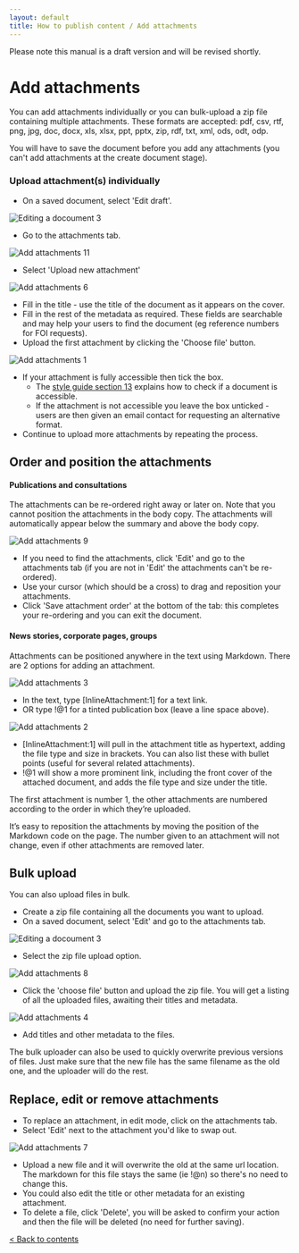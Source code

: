 ```yaml
---
layout: default
title: How to publish content / Add attachments
---
```


Please note this manual is a draft version and will be revised shortly.

# Add attachments

You can add attachments individually or you can bulk-upload a zip file containing multiple attachments. These formats are accepted: pdf, csv, rtf, png, jpg, doc, docx, xls, xlsx, ppt, pptx, zip, rdf, txt, xml, ods, odt, odp.

You will have to save the document before you add any attachments (you can't add attachments at the create document stage). 

### Upload attachment(s) individually

* On a saved document, select 'Edit draft'. 

![Editing a docoument 3](editing-a-doc-3.png)

* Go to the attachments tab.

![Add attachments 11](add-attachments-11.png)

* Select 'Upload new attachment' 

![Add attachments 6](add-attachments-6.png)

* Fill in the title - use the title of the document as it appears on the cover. 
* Fill in the rest of the metadata as required. These fields are searchable and may help your users to find the document (eg reference numbers for FOI requests).
* Upload the first attachment by clicking the 'Choose file' button.

![Add attachments 1](add-attachments-1.png)

* If your attachment is fully accessible then tick the box.
   * The [style guide section 13](https://www.gov.uk/designprinciples/accessiblepdfs) explains how to check if a document is accessible. 
   * If the attachment is not accessible you leave the box unticked - users are then given an email contact for requesting an alternative format.
* Continue to upload more attachments by repeating the process.

## Order and position the attachments

#### Publications and consultations

The attachments can be re-ordered right away or later on. Note that you cannot position the attachments in the body copy. The attachments will automatically appear below the summary and above the body copy.

![Add attachments 9](add-attachments-9.png)

* If you need to find the attachments, click 'Edit' and go to the attachments tab (if you are not in 'Edit' the attachments can't be re-ordered).
* Use your cursor (which should be a cross) to drag and reposition your attachments.
* Click 'Save attachment order' at the bottom of the tab: this completes your re-ordering and you can exit the document.


#### News stories, corporate pages, groups

Attachments can be positioned anywhere in the text using Markdown. There are 2 options for adding an attachment.

![Add attachments 3](add-attachments-3.png)

* In the text, type \[InlineAttachment:1\] for a text link.
* OR type !@1 for a tinted publication box (leave a line space above).

![Add attachments 2](add-attachments-2.png)

* \[InlineAttachment:1\] will pull in the attachment title as hypertext, adding the file type and size in brackets. You can also list these with bullet points (useful for several related attachments).
* !@1 will show a more prominent link, including the front cover of the attached document, and adds the file type and size under the title.

The first attachment is number 1, the other attachments are numbered according to the order in which they’re uploaded. 

It’s easy to reposition the attachments by moving the position of the Markdown code on the page. The number given to an attachment will not change, even if other attachments are removed later.

## Bulk upload

You can also upload files in bulk.

* Create a zip file containing all the documents you want to upload.
* On a saved document, select 'Edit' and go to the attachments tab.

![Editing a docoument 3](editing-a-doc-3.png)

* Select the zip file upload option.

![Add attachments 8](add-attachments-8.png)

* Click the 'choose file' button and upload the zip file. You will get a listing of all the uploaded files, awaiting their titles and metadata.

![Add attachments 4](add-attachments-4.png)

* Add titles and other metadata to the files.

The bulk uploader can also be used to quickly overwrite previous versions of files. Just make sure that the new file has the same filename as the old one, and the uploader will do the rest.

## Replace, edit or remove attachments

* To replace an attachment, in edit mode, click on the attachments tab.
* Select 'Edit' next to the attachment you'd like to swap out.

![Add attachments 7](add-attachments-7.png)

* Upload a new file and it will overwrite the old at the same url location. The markdown for this file stays the same (ie !@n) so there's no need to change this.
* You could also edit the title or other metadata for an existing attachment.
* To delete a file, click 'Delete', you will be asked to confirm your action and then the file will be deleted (no need for further saving).

[< Back to contents](http://alphagov.github.io/inside-government-admin-guide/)

